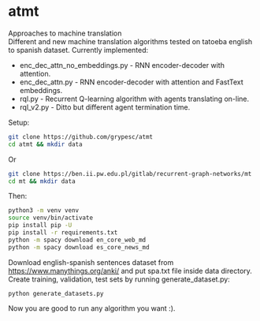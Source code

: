 # atmt
Approaches to machine translation  
Different and new machine translation algorithms tested on tatoeba english to spanish dataset. Currently implemented:
* enc_dec_attn_no_embeddings.py - RNN encoder-decoder with attention.
* enc_dec_attn.py - RNN encoder-decoder with attention and FastText embeddings.
* rql.py - Recurrent Q-learning algorithm with agents translating on-line.
* rql_v2.py - Ditto but different agent termination time.

Setup:
```bash
git clone https://github.com/grypesc/atmt
cd atmt && mkdir data
```
Or
```bash
git clone https://ben.ii.pw.edu.pl/gitlab/recurrent-graph-networks/mt
cd mt && mkdir data
```
Then:
```bash
python3 -m venv venv
source venv/bin/activate
pip install pip -U
pip install -r requirements.txt
python -m spacy download en_core_web_md
python -m spacy download es_core_news_md
```
Download english-spanish sentences dataset from https://www.manythings.org/anki/ and put spa.txt file inside data directory. 
Create training, validation, test sets by running generate_dataset.py:

```python3
python generate_datasets.py
```

Now you are good to run any algorithm you want :).
